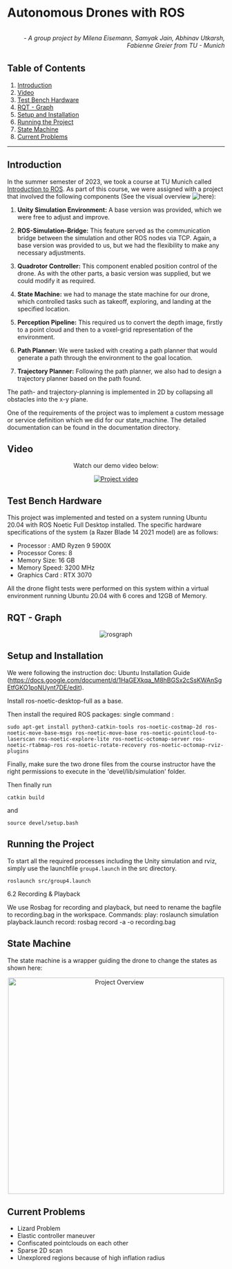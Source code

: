 # Autonomous Drones with ROS
###### <h6 align="right"> - A group project by Milena Eisemann, Samyak Jain, Abhinav Utkarsh, Fabienne Greier from TU - Munich</h6>


## Table of Contents

1. [Introduction](#introduction)
2. [Video](#video)
3. [Test Bench Hardware](#test-bench-hardware)
4. [RQT - Graph](#rqt---graph)
5. [Setup and Installation](#setup-and-installation)
6. [Running the Project](#running-the-project)
7. [State Machine](#state-machine)
8. [Current Problems](#current-problems)

---

## Introduction

In the summer semester of 2023, we took a course at TU Munich called [Introduction to ROS](https://campus.tum.de/tumonline/pl/ui/$ctx/wbLv.wbShowLVDetail?pStpSpNr=950572887). As part of this course, we were assigned with a project that involved the following components (See the visual overview ![here](../main/documentation/overview.jpg)):

1. **Unity Simulation Environment:** A base version was provided, which we were free to adjust and improve.

2. **ROS-Simulation-Bridge:** This feature served as the communication bridge between the simulation and other ROS nodes via TCP. Again, a base version was provided to us, but we had the flexibility to make any necessary adjustments.

3. **Quadrotor Controller:** This component enabled position control of the drone. As with the other parts, a basic version was supplied, but we could modify it as required.

4. **State Machine:** we had to manage the state machine for our drone, which controlled tasks such as takeoff, exploring, and landing at the specified location.

5. **Perception Pipeline:** This required us to convert the depth image, firstly to a point cloud and then to a voxel-grid representation of the environment.

6. **Path Planner:** We were tasked with creating a path planner that would generate a path through the environment to the goal location.

7. **Trajectory Planner:** Following the path planner, we also had to design a trajectory planner based on the path found.

The path- and trajectory-planning is implemented in 2D by collapsing all obstacles into the x-y plane.

One of the requirements of the project was to implement a custom message or service definition which we did for our state_machine. The detailed documentation can be found in the documentation directory.

## Video

<p align="center">
  Watch our demo video below:
</p>

<p align="center">
  <a href="https://youtu.be/I9YYYC3NxW4">
    <img src="http://img.youtube.com/vi/I9YYYC3NxW4/0.jpg" alt="Project video">
  </a>
</p>

## Test Bench Hardware

This project was implemented and tested on a system running Ubuntu 20.04 with ROS Noetic Full Desktop installed. The specific hardware specifications of the system (a Razer Blade 14 2021 model) are as follows:

- Processor : AMD Ryzen 9 5900X
- Processor Cores: 8
- Memory Size: 16 GB
- Memory Speed: 3200 MHz
- Graphics Card : RTX 3070

All the drone flight tests were performed on this system within a virtual environment running Ubuntu 20.04 with 6 cores and 12GB of Memory.


## RQT - Graph
<p align="center">
  <img src="https://gitlab.lrz.de/00000000014AC757/group_4/-/raw/Revert_Integrate/documentation/rosgraph.svg" alt="rosgraph">
</p>

## Setup and Installation
We were following the instruction doc: Ubuntu Installation Guide (https://docs.google.com/document/d/1HaGEXkqa_M8hBGSx2cSsKWAnSgEtfGKO1poNUynt7DE/edit). 


Install ros-noetic-desktop-full as a base.

Then install the required ROS packages:
single command : 
```
sudo apt-get install python3-catkin-tools ros-noetic-costmap-2d ros-noetic-move-base-msgs ros-noetic-move-base ros-noetic-pointcloud-to-laserscan ros-noetic-explore-lite ros-noetic-octomap-server ros-noetic-rtabmap-ros ros-noetic-rotate-recovery ros-noetic-octomap-rviz-plugins
```


Finally, make sure the two drone files from the course instructor have the right permissions to execute in the 'devel/lib/simulation' folder.

Then finally run
```
catkin build
```
and
```
source devel/setup.bash
```

## Running the Project

To start all the required processes including the Unity simulation and rviz, simply use the launchfile `group4.launch` in the src directory.
```
roslaunch src/group4.launch
```

6.2 Recording & Playback

We use Rosbag for recording and playback, but need to rename the bagfile to recording.bag in the workspace.
Commands: 
play: roslaunch simulation playback.launch
record: rosbag record -a -o recording.bag

## State Machine

The state machine is a wrapper guiding the drone to change the states as shown here:
<p align="center">
  <img src="https://gitlab.lrz.de/00000000014AC757/group_4/-/raw/main/documentation/overview.jpg" width="500" alt="Project Overview">
</p>

## Current Problems
- Lizard Problem
- Elastic controller maneuver
- Confiscated pointclouds on each other
- Sparse 2D scan
- Unexplored regions because of high inflation radius
